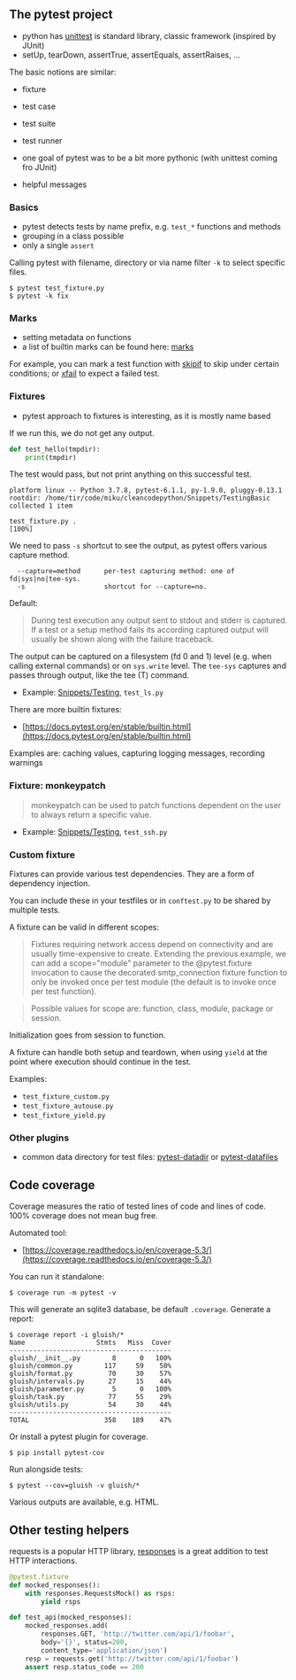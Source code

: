 ## The pytest project

* python has [unittest](https://docs.python.org/3/library/unittest.html) is
  standard library, classic framework (inspired by JUnit)
* setUp, tearDown, assertTrue, assertEquals, assertRaises, ...

The basic notions are similar:

* fixture
* test case
* test suite
* test runner

* one goal of pytest was to be a bit more pythonic (with unittest coming fro
JUnit)
* helpful messages

### Basics

* pytest detects tests by name prefix, e.g. `test_*` functions and methods
* grouping in a class possible
* only a single `assert`

Calling pytest with filename, directory or via name filter `-k` to select
specific files.

```
$ pytest test_fixture.py
$ pytest -k fix
```

### Marks

* setting metadata on functions
* a list of builtin marks can be found here: [marks](https://docs.pytest.org/en/stable/reference.html#marks-ref)

For example, you can mark a test function with
[skipif](https://docs.pytest.org/en/stable/reference.html#pytest-mark-skipif) to
skip under certain conditions; or
[xfail](https://docs.pytest.org/en/stable/reference.html#pytest-mark-xfail) to
expect a failed test.

### Fixtures

* pytest approach to fixtures is interesting, as it is mostly name based

If we run this, we do not get any output.

```python
def test_hello(tmpdir):
    print(tmpdir)
```

The test would pass, but not print anything on this successful test.

```
platform linux -- Python 3.7.8, pytest-6.1.1, py-1.9.0, pluggy-0.13.1
rootdir: /home/tir/code/miku/cleancodepython/Snippets/TestingBasic
collected 1 item                                             

test_fixture.py .                                                            [100%]
```

We need to pass `-s` shortcut to see the output, as pytest offers various capture method.

```
  --capture=method      per-test capturing method: one of fd|sys|no|tee-sys.
  -s                    shortcut for --capture=no.
```

Default:

> During test execution any output sent to stdout and stderr is captured. If a
> test or a setup method fails its according captured output will usually be
> shown along with the failure traceback.

The output can be captured on a filesystem (fd 0 and 1) level (e.g. when calling
external commands) or on `sys.write` level. The `tee-sys` captures and passes
through output, like the tee (T) command.

* Example: [Snippets/Testing](Snippets/Testing), `test_ls.py`

There are more builtin fixtures:

* [https://docs.pytest.org/en/stable/builtin.html](https://docs.pytest.org/en/stable/builtin.html)

Examples are: caching values, capturing logging messages, recording warnings

### Fixture: monkeypatch

> monkeypatch can be used to patch functions dependent on the user to always
> return a specific value.

* Example: [Snippets/Testing](Snippets/Testing), `test_ssh.py`

### Custom fixture

Fixtures can provide various test dependencies. They are a form of dependency
injection.

You can include these in your testfiles or in `conftest.py` to be shared by multiple tests.

A fixture can be valid in different scopes:

> Fixtures requiring network access depend on connectivity and are usually
> time-expensive to create. Extending the previous example, we can add a
> scope="module" parameter to the @pytest.fixture invocation to cause the
> decorated smtp_connection fixture function to only be invoked once per test
> module (the default is to invoke once per test function). 

> Possible values for scope are: function, class, module, package or session.

Initialization goes from session to function.

A fixture can handle both setup and teardown, when using `yield` at the point
where execution should continue in the test.

Examples:

* `test_fixture_custom.py`
* `test_fixture_autouse.py`
* `test_fixture_yield.py`

### Other plugins

* common data directory for test files:
  [pytest-datadir](https://pypi.org/project/pytest-datadir/) or
  [pytest-datafiles](https://pypi.org/project/pytest-datafiles/)


## Code coverage

Coverage measures the ratio of tested lines of code and lines of code. 100%
coverage does not mean bug free.

Automated tool:

* [https://coverage.readthedocs.io/en/coverage-5.3/](https://coverage.readthedocs.io/en/coverage-5.3/)

You can run it standalone:

```
$ coverage run -m pytest -v
```

This will generate an sqlite3 database, be default `.coverage`. Generate a report:

```
$ coverage report -i gluish/*
Name                  Stmts   Miss  Cover
-----------------------------------------
gluish/__init__.py        8      0   100%
gluish/common.py        117     59    50%
gluish/format.py         70     30    57%
gluish/intervals.py      27     15    44%
gluish/parameter.py       5      0   100%
gluish/task.py           77     55    29%
gluish/utils.py          54     30    44%
-----------------------------------------
TOTAL                   358    189    47%
```

Or install a pytest plugin for coverage.

```
$ pip install pytest-cov
```

Run alongside tests:

```
$ pytest --cov=gluish -v gluish/*
```

Various outputs are available, e.g. HTML.

## Other testing helpers

requests is a popular HTTP library,
[responses](https://github.com/getsentry/responses) is a great addition to test
HTTP interactions.

```python
@pytest.fixture
def mocked_responses():
    with responses.RequestsMock() as rsps:
        yield rsps

def test_api(mocked_responses):
    mocked_responses.add(
        responses.GET, 'http://twitter.com/api/1/foobar',
        body='{}', status=200,
        content_type='application/json')
    resp = requests.get('http://twitter.com/api/1/foobar')
    assert resp.status_code == 200
```

